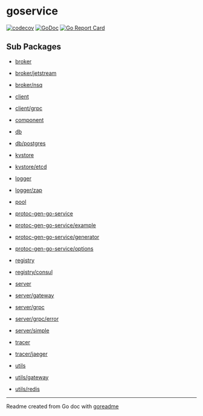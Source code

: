 # goservice

[![codecov](https://codecov.io/gh/easeq/go-service/branch/master/graph/badge.svg)](https://codecov.io/gh/easeq/go-service)
[![GoDoc](https://img.shields.io/badge/pkg.go.dev-doc-blue)](http://pkg.go.dev/github.com/easeq/go-service)
[![Go Report Card](https://goreportcard.com/badge/github.com/easeq/go-service)](https://goreportcard.com/report/github.com/easeq/go-service)

## Sub Packages

* [broker](./broker)

* [broker/jetstream](./broker/jetstream)

* [broker/nsq](./broker/nsq)

* [client](./client)

* [client/grpc](./client/grpc)

* [component](./component)

* [db](./db)

* [db/postgres](./db/postgres)

* [kvstore](./kvstore)

* [kvstore/etcd](./kvstore/etcd)

* [logger](./logger)

* [logger/zap](./logger/zap)

* [pool](./pool)

* [protoc-gen-go-service](./protoc-gen-go-service)

* [protoc-gen-go-service/example](./protoc-gen-go-service/example)

* [protoc-gen-go-service/generator](./protoc-gen-go-service/generator)

* [protoc-gen-go-service/options](./protoc-gen-go-service/options)

* [registry](./registry)

* [registry/consul](./registry/consul)

* [server](./server)

* [server/gateway](./server/gateway)

* [server/grpc](./server/grpc)

* [server/grpc/error](./server/grpc/error)

* [server/simple](./server/simple)

* [tracer](./tracer)

* [tracer/jaeger](./tracer/jaeger)

* [utils](./utils)

* [utils/gateway](./utils/gateway)

* [utils/redis](./utils/redis)

---
Readme created from Go doc with [goreadme](https://github.com/posener/goreadme)

